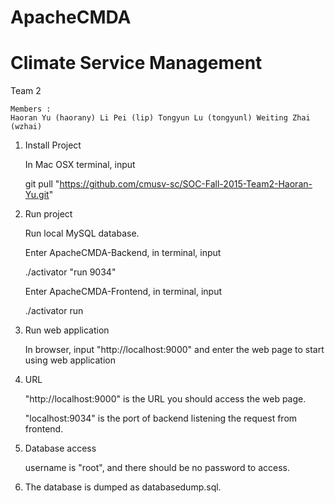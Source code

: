 # ApacheCMDA

# Climate Service Management

Team 2

	Members : 
	Haoran Yu (haorany) Li Pei (lip) Tongyun Lu (tongyunl) Weiting Zhai (wzhai)

1. Install Project 

	In Mac OSX terminal, input

	git pull "https://github.com/cmusv-sc/SOC-Fall-2015-Team2-Haoran-Yu.git"

2. Run project
	
	Run local MySQL database.

	Enter ApacheCMDA-Backend, in terminal, input 

	./activator "run 9034"

	Enter ApacheCMDA-Frontend, in terminal, input

	./activator run

3. Run web application

	In browser, input "http://localhost:9000" and enter the web page to start using web application


4. URL 

	"http://localhost:9000" is the URL you should access the web page.

	"localhost:9034" is the port of backend listening the request from frontend.

5. Database access

	username is "root", and there should be no password to access.

6. The database is dumped as databasedump.sql.